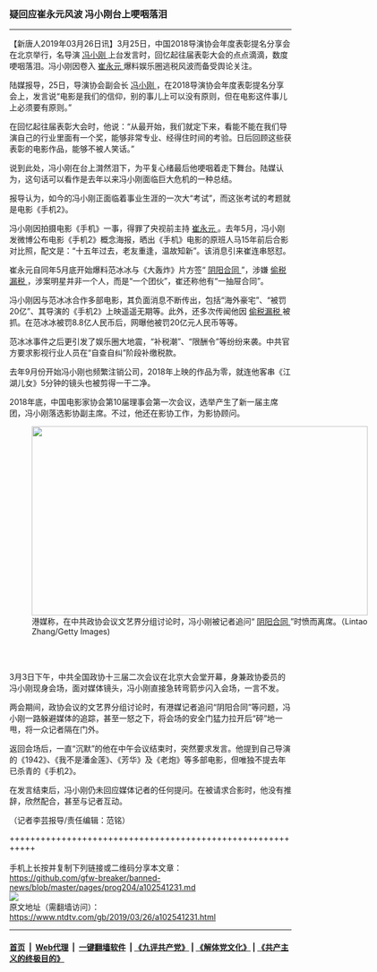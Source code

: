 ### 疑回应崔永元风波 冯小刚台上哽咽落泪
------------------------

<div class="post_content" itemprop="articleBody">
 <p>
  【新唐人2019年03月26日讯】3月25日，中国2018导演协会年度表彰提名分享会在北京举行，名导演
  <a href="https://www.ntdtv.com/gb/冯小刚.htm">
   冯小刚
  </a>
  上台发言时，回忆起往届表彰大会的点点滴滴，数度哽咽落泪。冯小刚因卷入
  <a href="https://www.ntdtv.com/gb/崔永元.htm">
   崔永元
  </a>
  爆料娱乐圈逃税风波而备受舆论关注。
 </p>
 <p>
  陆媒报导，25日，导演协会副会长
  <a href="https://www.ntdtv.com/gb/冯小刚.htm">
   冯小刚
  </a>
  ，在2018导演协会年度表彰提名分享会上，发言说“电影是我们的信仰，别的事儿上可以没有原则，但在电影这件事儿上必须要有原则。”
 </p>
 <p>
  在回忆起往届表彰大会时，他说：“从最开始，我们就定下来，看能不能在我们导演自己的行业里面有一个奖，能够非常专业、经得住时间的考验。日后回顾这些获表彰的电影作品，能够不被人笑话。”
 </p>
 <p>
  说到此处，冯小刚在台上潸然泪下，为平复心绪最后他哽咽着走下舞台。陆媒认为，这句话可以看作是去年以来冯小刚面临巨大危机的一种总结。
 </p>
 <p>
  报导认为，如今的冯小刚正面临着事业生涯的一次大“考试”，而这张考试的考题就是电影《手机2》。
 </p>
 <p>
  冯小刚因拍摄电影《手机》一事，得罪了央视前主持
  <a href="https://www.ntdtv.com/gb/崔永元.htm">
   崔永元
  </a>
  。去年5月，冯小刚发微博公布电影《手机2》概念海报，晒出《手机》电影的原班人马15年前后合影对比照，配文是：“十五年过去，老友重逢，温故知新”。该消息引来崔连串怒怼。
 </p>
 <p>
  崔永元自同年5月底开始爆料范冰冰与《大轰炸》片方签“
  <a href="https://www.ntdtv.com/gb/阴阳合同.htm">
   阴阳合同
  </a>
  ”，涉嫌
  <a href="https://www.ntdtv.com/gb/偷税漏税.htm">
   偷税漏税
  </a>
  ，涉案明星并非一个人，而是“一个团伙”，崔还称他有“一抽屉合同”。
 </p>
 <p>
  冯小刚因与范冰冰合作多部电影，其负面消息不断传出，包括“海外豪宅”、“被罚20亿”、其导演的《手机2》上映遥遥无期等。此外，还多次传闻他因
  <a href="https://www.ntdtv.com/gb/偷税漏税.htm">
   偷税漏税
  </a>
  被抓。在范冰冰被罚8.8亿人民币后，网曝他被罚20亿元人民币等等。
 </p>
 <p>
  范冰冰事件之后更引发了娱乐圈大地震，“补税潮”、“限酬令”等纷纷来袭。中共官方要求影视行业人员在“自查自纠”阶段补缴税款。
 </p>
 <p>
  去年9月份开始冯小刚也频繁注销公司，2018年上映的作品为零，就连他客串《江湖儿女》5分钟的镜头也被剪得一干二净。
 </p>
 <p>
  2018年底，中国电影家协会第10届理事会第一次会议，选举产生了新一届主席团，冯小刚落选影协副主席。不过，他还在影协工作，为影协顾问。
 </p>
 <figure class="wp-caption alignnone" id="attachment_102541237" style="width: 600px">
  <a href="https://www.ntdtv.com/assets/uploads/2019/03/GettyImages-465017920-1-800x450-1.jpg">
   <img alt="" class="size-medium wp-image-102541237" height="338" src="https://www.ntdtv.com/assets/uploads/2019/03/GettyImages-465017920-1-800x450-1-600x338.jpg" width="600"/>
  </a>
  <br/><figcaption class="wp-caption-text">
   港媒称，在中共政协会议文艺界分组讨论时，冯小刚被记者追问“
   <a href="https://www.ntdtv.com/gb/阴阳合同.htm">
    阴阳合同
   </a>
   ”时愤而离席。（Lintao Zhang/Getty Images)
  </figcaption><br/>
 </figure><br/>
 <p>
  3月3日下午，中共全国政协十三届二次会议在北京大会堂开幕，身兼政协委员的冯小刚现身会场，面对媒体镜头，冯小刚直接急转弯箭步闪入会场，一言不发。
 </p>
 <p>
  两会期间，政协会议的文艺界分组讨论时，有港媒记者追问“阴阳合同”等问题，冯小刚一路躲避媒体的追踪，甚至一怒之下，将会场的安全门猛力拉开后“砰”地一甩，将一众记者隔在门外。
 </p>
 <p>
  返回会场后，一直“沉默”的他在中午会议结束时，突然要求发言。他提到自己导演的《1942》、《我不是潘金莲》、《芳华》及《老炮》等多部电影，但唯独不提去年已杀青的《手机2》。
 </p>
 <p>
  在发言结束后，冯小刚仍未回应媒体记者的任何提问。在被请求合影时，他没有推辞，欣然配合，甚至与记者互动。
 </p>
 <p>
  （记者李芸报导/责任编辑：范铭）
 </p>
 <div class="single_ad">
 </div>
</div>

+++++++++++++++++++++++++++++++++++++++++++++++++++++++++++<br/><br/>
手机上长按并复制下列链接或二维码分享本文章：<br/>
https://github.com/gfw-breaker/banned-news/blob/master/pages/prog204/a102541231.md <br/>
<a href='https://github.com/gfw-breaker/banned-news/blob/master/pages/prog204/a102541231.md'><img src='https://github.com/gfw-breaker/banned-news/blob/master/pages/prog204/a102541231.md.png'/></a> <br/>
原文地址（需翻墙访问）：https://www.ntdtv.com/gb/2019/03/26/a102541231.html


------------------------
#### [首页](https://github.com/gfw-breaker/banned-news/blob/master/README.md) &nbsp;|&nbsp; [Web代理](https://github.com/labour-camp/helloworld) &nbsp;|&nbsp; [一键翻墙软件](https://github.com/gfw-breaker/nogfw/blob/master/README.md) &nbsp;| [《九评共产党》](https://github.com/gfw-breaker/9ping.md/blob/master/README.md#九评之一评共产党是什么) | [《解体党文化》](https://github.com/gfw-breaker/jtdwh.md/blob/master/README.md) | [《共产主义的终极目的》](https://github.com/gfw-breaker/gczydzjmd.md/blob/master/README.md)

